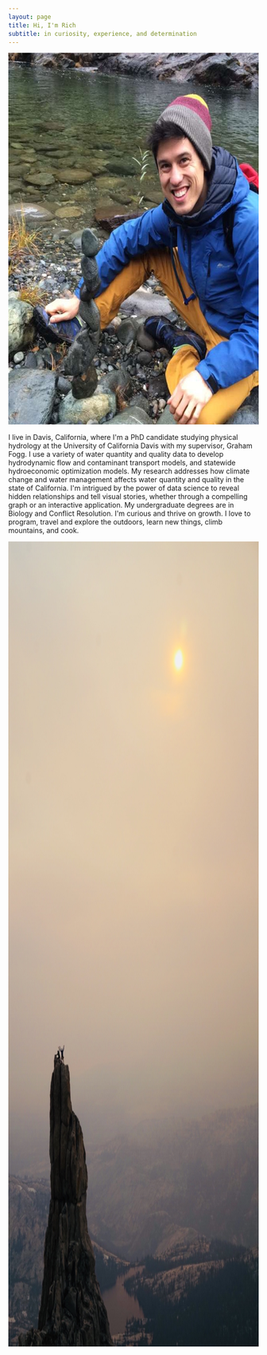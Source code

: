 ```yaml
---
layout: page
title: Hi, I'm Rich
subtitle: in curiosity, experience, and determination
---
```


<p align="center">
  <img width="640" height="746" src="/img/riv.jpg">
</p>

I live in Davis, California, where I'm a PhD candidate studying physical hydrology at the University of California Davis with my supervisor, Graham Fogg. I use a variety of water quantity and quality data to develop hydrodynamic flow and contaminant transport models, and statewide hydroeconomic optimization models. My research addresses how climate change and water management affects water quantity and quality in the state of California. I'm intrigued by the power of data science to reveal hidden relationships and tell visual stories, whether through a compelling graph or an interactive application. My undergraduate degrees are in Biology and Conflict Resolution. I'm curious and thrive on growth. I love to program, travel and explore the outdoors, learn new things, climb mountains, and cook.


<p align="center">
  <img width="1080" height="1616" src="/img/cath.jpg">
</p>